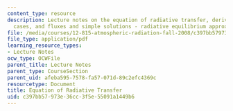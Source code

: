 ```yaml
---
content_type: resource
description: Lecture notes on the equation of radiative transfer, derivation, special
  cases, and fluxes and simple solutions - radiative equilibrium approximation.
file: /media/courses/12-815-atmospheric-radiation-fall-2008/c397bb57973e36cc3f5e55091a1449b6_radiative_transf.pdf
file_type: application/pdf
learning_resource_types:
- Lecture Notes
ocw_type: OCWFile
parent_title: Lecture Notes
parent_type: CourseSection
parent_uid: afeba595-7578-fa57-071d-89c2efc4369c
resourcetype: Document
title: Equation of Radiative Transfer
uid: c397bb57-973e-36cc-3f5e-55091a1449b6
---
```

